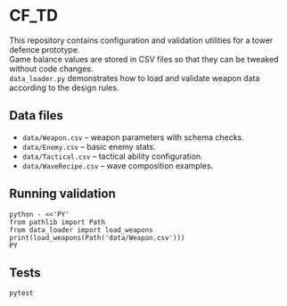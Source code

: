 # CF_TD

This repository contains configuration and validation utilities for a tower defence prototype.  
Game balance values are stored in CSV files so that they can be tweaked without code changes.  
`data_loader.py` demonstrates how to load and validate weapon data according to the design rules.

## Data files
- `data/Weapon.csv` – weapon parameters with schema checks.
- `data/Enemy.csv` – basic enemy stats.
- `data/Tactical.csv` – tactical ability configuration.
- `data/WaveRecipe.csv` – wave composition examples.

## Running validation
```
python - <<'PY'
from pathlib import Path
from data_loader import load_weapons
print(load_weapons(Path('data/Weapon.csv')))
PY
```

## Tests
```
pytest
```
